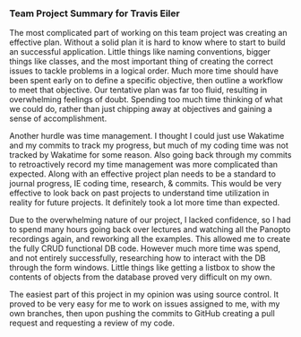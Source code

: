 ### Team Project Summary for Travis Eiler
The most complicated part of working on this team project was creating an effective plan.  Without a solid plan it is hard to know where to start to build an successful application.  Little things like naming conventions, bigger things like classes, and the most important thing of creating the correct issues to tackle problems in a logical order.  Much more time should have been spent early on to define a specific objective, then outline a workflow to meet that objective.  Our tentative plan was far too fluid, resulting in overwhelming feelings of doubt.  Spending too much time thinking of what we could do, rather than just chipping away at objectives and gaining a sense of accomplishment.

Another hurdle was time management.  I thought I could just use Wakatime and my commits to track my progress, but much of my coding time was not tracked by Wakatime for some reason.  Also going back through my commits to retroactively record my time management was more complicated than expected.  Along with an effective project plan needs to be a standard to journal progress, IE coding time, research, & commits.  This would be very effective to look back on past projects to understand time utilization in reality for future projects.  It definitely took a lot more time than expected.

Due to the overwhelming nature of our project, I lacked confidence, so I had to spend many hours going back over lectures and watching all the Panopto recordings again, and reworking all the examples.  This allowed me to create the fully CRUD functional DB code.  However much more time was spend, and not entirely successfully, researching how to interact with the DB through the form windows.  Little things like getting a listbox to show the contents of objects from the database proved very difficult on my own.

The easiest part of this project in my opinion was using source control.  It proved to be very easy for me to work on issues assigned to me, with my own branches, then upon pushing the commits to GitHub creating a pull request and requesting a review of my code.
